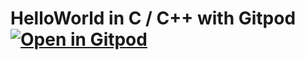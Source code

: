 # HelloWorld in C / C++ with Gitpod [![Open in Gitpod](https://gitpod.io/button/open-in-gitpod.svg)](https://gitpod.io/#https://bitbucket.org/thalesaleniaspace/helloworld_in_c/src/master/)

